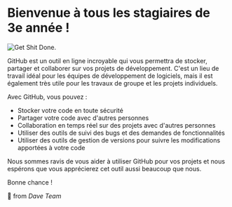 # Bienvenue à tous les stagiaires de 3e année !

![Get Shit Done.](https://images.unsplash.com/photo-1555212697-194d092e3b8f?ixlib=rb-4.0.3&ixid=MnwxMjA3fDB8MHxwaG90by1wYWdlfHx8fGVufDB8fHx8&auto=format&fit=crop&w=774&q=80)

GitHub est un outil en ligne incroyable qui vous permettra de stocker, partager et collaborer sur vos projets de développement. C'est un lieu de travail idéal pour les équipes de développement de logiciels, mais il est également très utile pour les travaux de groupe et les projets individuels.

Avec GitHub, vous pouvez :
* Stocker votre code en toute sécurité
* Partager votre code avec d'autres personnes
* Collaboration en temps réel sur des projets avec d'autres personnes
* Utiliser des outils de suivi des bugs et des demandes de fonctionnalités
* Utiliser des outils de gestion de versions pour suivre les modifications apportées à votre code

Nous sommes ravis de vous aider à utiliser GitHub pour vos projets et nous espérons que vous apprécierez cet outil aussi beaucoup que nous.

Bonne chance !

💖 from *Dave Team*